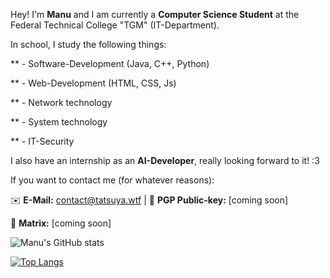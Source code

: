 Hey! I'm **Manu** and I am currently a **Computer Science Student** at the Federal Technical College "TGM" (IT-Department).

In school, I study the following things:

** - Software-Development (Java, C++, Python) 

** - Web-Development (HTML, CSS, Js)

** - Network technology

** - System technology

** - IT-Security


I also have an internship as an **AI-Developer**, really looking forward to it! :3

If you want to contact me (for whatever reasons):


✉️ **E-Mail:** contact@tatsuya.wtf | 🔑 **PGP Public-key:** [coming soon]

💚 **Matrix:** [coming soon]


![Manu's GitHub stats](https://github-readme-stats.vercel.app/api?username=MfellnerDev&show_icons=true&theme=dark)


[![Top Langs](https://github-readme-stats.vercel.app/api/top-langs/?username=MfellnerDev&layout=compact&theme=dark)](https://github.com/MfellnerDev/github-readme-stats)

